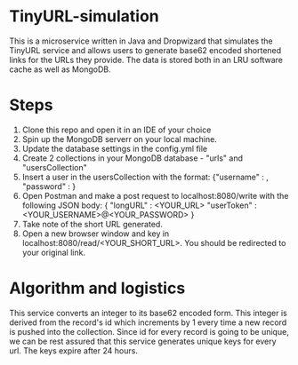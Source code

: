 # TinyURL-simulation
This is a microservice written in Java and Dropwizard that simulates the TinyURL service and allows users to generate base62 encoded shortened links for the URLs they provide.
The data is stored both in an LRU software cache as well as MongoDB. 

# Steps
1) Clone this repo and open it in an IDE of your choice
2) Spin up the MongoDB serverr on your local machine.
3) Update the database settings in the config.yml file
4) Create 2 collections in your MongoDB database - "urls" and "usersCollection"
5) Insert a user in the usersCollection with the format: {"username" : <USERNAME>, "password" : <PASSWORD>}
6) Open Postman and make a post request to localhost:8080/write with the following JSON body:
  {
    "longURL" : <YOUR_URL>
    "userToken" : <YOUR_USERNAME>@<YOUR_PASSWORD>
  }
7) Take note of the short URL generated.
8) Open a new browser window and key in localhost:8080/read/<YOUR_SHORT_URL>. You should be redirected to your original link.
  
# Algorithm and logistics
This service converts an integer to its base62 encoded form. This integer is derived from the record's id which increments by 1 every time a new record is pushed into the collection. Since id for every record is going to be unique, we can be rest assured that this service generates unique keys for every url. The keys expire after 24 hours.
